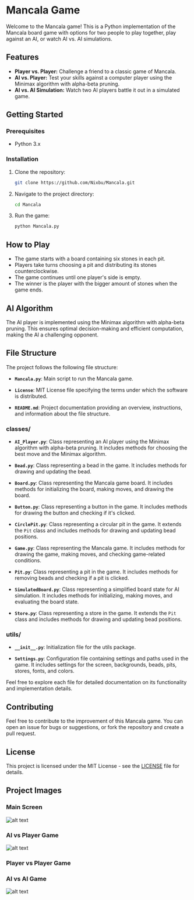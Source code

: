 # Mancala Game

Welcome to the Mancala game! This is a Python implementation of the Mancala board game with options for two people to play together, play against an AI, or watch AI vs. AI simulations.

## Features

- **Player vs. Player:** Challenge a friend to a classic game of Mancala.
- **AI vs. Player:** Test your skills against a computer player using the Minimax algorithm with alpha-beta pruning.
- **AI vs. AI Simulation:** Watch two AI players battle it out in a simulated game.

## Getting Started

### Prerequisites

- Python 3.x

### Installation

1. Clone the repository:

   ```bash
   git clone https://github.com/Nixbu/Mancala.git
   ```

2. Navigate to the project directory:

   ```bash
   cd Mancala
   ```

3. Run the game:

   ```bash
   python Mancala.py
   ```

## How to Play

- The game starts with a board containing six stones in each pit.
- Players take turns choosing a pit and distributing its stones counterclockwise.
- The game continues until one player's side is empty.
- The winner is the player with the bigger amount of stones when the game ends.

## AI Algorithm

The AI player is implemented using the Minimax algorithm with alpha-beta pruning. This ensures optimal decision-making and efficient computation, making the AI a challenging opponent.

## File Structure

The project follows the following file structure:

- **`Mancala.py`**: Main script to run the Mancala game.

- **`License`**: MIT License file specifying the terms under which the software is distributed.

- **`README.md`**: Project documentation providing an overview, instructions, and information about the file structure.

### classes/
- **`AI_Player.py`**: Class representing an AI player using the Minimax algorithm with alpha-beta pruning. It includes methods for choosing the best move and the Minimax algorithm.

- **`Bead.py`**: Class representing a bead in the game. It includes methods for drawing and updating the bead.

- **`Board.py`**: Class representing the Mancala game board. It includes methods for initializing the board, making moves, and drawing the board.

- **`Button.py`**: Class representing a button in the game. It includes methods for drawing the button and checking if it's clicked.

- **`CirclePit.py`**: Class representing a circular pit in the game. It extends the `Pit` class and includes methods for drawing and updating bead positions.

- **`Game.py`**: Class representing the Mancala game. It includes methods for drawing the game, making moves, and checking game-related conditions.

- **`Pit.py`**: Class representing a pit in the game. It includes methods for removing beads and checking if a pit is clicked.

- **`SimulatedBoard.py`**: Class representing a simplified board state for AI simulation. It includes methods for initializing, making moves, and evaluating the board state.

- **`Store.py`**: Class representing a store in the game. It extends the `Pit` class and includes methods for drawing and updating bead positions.

### utils/
- **`__init__.py`**: Initialization file for the utils package.

- **`Settings.py`**: Configuration file containing settings and paths used in the game. It includes settings for the screen, backgrounds, beads, pits, stores, fonts, and colors.

Feel free to explore each file for detailed documentation on its functionality and implementation details.

## Contributing

Feel free to contribute to the improvement of this Mancala game. You can open an issue for bugs or suggestions, or fork the repository and create a pull request.

## License

This project is licensed under the MIT License - see the [LICENSE](LICENSE) file for details.

## Project Images
### Main Screen
![alt text](https://raw.githubusercontent.com/Nixbu/Mancala/master/Images/main_screen.PNG)

### AI vs Player Game
![alt text](https://raw.githubusercontent.com/Nixbu/Mancala/master/Images/aivsp2.PNG)

### Player vs Player Game


### AI vs AI Game
![alt text](https://raw.githubusercontent.com/Nixbu/Mancala/master/Images/aivsai.PNG)
